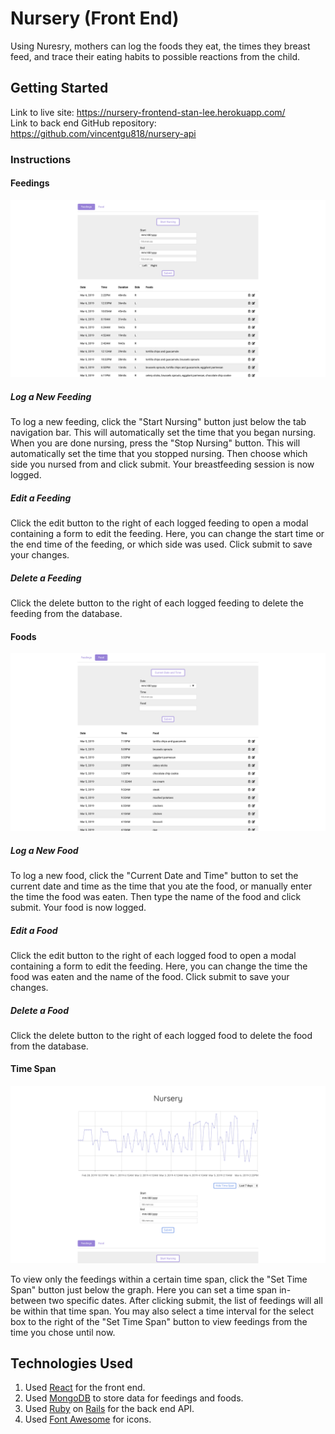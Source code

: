# Nursery (Front End)

Using Nuresry, mothers can log the foods they eat, the times they breast feed, and trace their eating habits to possible reactions from the child.

## Getting Started

Link to live site: https://nursery-frontend-stan-lee.herokuapp.com/<br>
Link to back end GitHub repository: https://github.com/vincentgu818/nursery-api

### Instructions

#### Feedings

<kbd>
<img src="public/images/screenshots/feedings.png" width="600" />
</kbd>

##### Log a New Feeding

To log a new feeding, click the "Start Nursing" button just below the tab navigation bar. This will automatically set the time that you began nursing. When you are done nursing, press the "Stop Nursing" button. This will automatically set the time that you stopped nursing. Then choose which side you nursed from and click submit. Your breastfeeding session is now logged.

##### Edit a Feeding

Click the edit button to the right of each logged feeding to open a modal containing a form to edit the feeding. Here, you can change the start time or the end time of the feeding, or which side was used. Click submit to save your changes.

##### Delete a Feeding

Click the delete button to the right of each logged feeding to delete the feeding from the database.

#### Foods
<kbd>
<img src="public/images/screenshots/foods.png" width="600" />
</kbd>

##### Log a New Food

To log a new food, click the "Current Date and Time" button to set the current date and time as the time that you ate the food, or manually enter the time the food was eaten. Then type the name of the food and click submit. Your food is now logged.

##### Edit a Food

Click the edit button to the right of each logged food to open a modal containing a form to edit the feeding. Here, you can change the time the food was eaten and the name of the food. Click submit to save your changes.

##### Delete a Food

Click the delete button to the right of each logged food to delete the food from the database.

#### Time Span

<kbd>
<img src="public/images/screenshots/timespan.png" width="600" />
</kbd>

To view only the feedings within a certain time span, click the "Set Time Span" button just below the graph. Here you can set a time span in-between two specific dates. After clicking submit, the list of feedings will all be within that time span. You may also select a time interval for the select box to the right of the "Set Time Span" button to view feedings from the time you chose until now.

## Technologies Used

  1. Used [React](https://reactjs.org/) for the front end.
  2. Used [MongoDB](https://www.postgresql.org) to store data for feedings and foods.
  3. Used [Ruby](https://www.ruby-lang.org/en/) on [Rails](https://rubyonrails.org/) for the back end API.
  4. Used [Font Awesome](https://fontawesome.com/) for icons.
